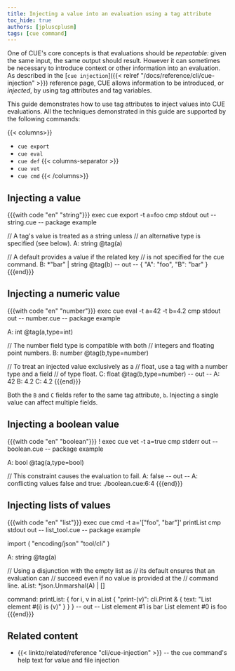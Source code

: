 ```yaml
---
title: Injecting a value into an evaluation using a tag attribute
toc_hide: true
authors: [jpluscplusm]
tags: [cue command]
---
```


One of CUE's core concepts is that evaluations should be *repeatable:* given
the same input, the same output should result.
However it can sometimes be necessary to introduce context or other information
into an evaluation. As described in the
[`cue injection`]({{< relref "/docs/reference/cli/cue-injection" >}})
reference page, CUE allows information to be introduced, or *injected*, by
using tag attributes and tag variables.

This guide demonstrates how to use tag attributes to inject values into CUE
evaluations.
All the techniques demonstrated in this guide are supported by the following
commands:

{{< columns>}}
- `cue export`
- `cue eval`
- `cue def`
{{< columns-separator >}}
- `cue vet`
- `cue cmd`
{{< /columns>}}

## Injecting a value

{{{with code "en" "string"}}}
exec cue export -t a=foo
cmp stdout out
-- string.cue --
package example

// A tag's value is treated as a string unless
// an alternative type is specified (see below).
A: string @tag(a)

// A default provides a value if the related key
// is not specified for the cue command.
B: *"bar" | string @tag(b)
-- out --
{
    "A": "foo",
    "B": "bar"
}
{{{end}}}

## Injecting a numeric value

{{{with code "en" "number"}}}
exec cue eval -t a=42 -t b=4.2
cmp stdout out
-- number.cue --
package example

A: int @tag(a,type=int)

// The number field type is compatible with both
// integers and floating point numbers.
B: number @tag(b,type=number)

// To treat an injected value exclusively as a
// float, use a tag with a number type and a field
// of type float.
C: float @tag(b,type=number)
-- out --
A: 42
B: 4.2
C: 4.2
{{{end}}}

Both the `B` and `C` fields refer to the same tag attribute, `b`.
Injecting a single value can affect multiple fields.

## Injecting a boolean value

{{{with code "en" "boolean"}}}
! exec cue vet -t a=true
cmp stderr out
-- boolean.cue --
package example

A: bool @tag(a,type=bool)

// This constraint causes the evaluation to fail.
A: false
-- out --
A: conflicting values false and true:
    ./boolean.cue:6:4
{{{end}}}

## Injecting lists of values

{{{with code "en" "list"}}}
exec cue cmd -t a='["foo", "bar"]' printList
cmp stdout out
-- list_tool.cue --
package example

import (
	"encoding/json"
	"tool/cli"
)

A: string @tag(a)

// Using a disjunction with the empty list as
// its default ensures that an evaluation can
// succeed even if no value is provided at the
// command line.
aList: *json.Unmarshal(A) | []

command: printList: {
	for i, v in aList {
		"print-\(v)": cli.Print & {
			text: "List element #\(i) is \(v)"
		}
	}
}
-- out --
List element #1 is bar
List element #0 is foo
{{{end}}}

<!-- TODO: link to https://review.gerrithub.io/c/cue-lang/cuelang.org/+/1196270 when it's merged
Shorthand tag attributes can also be used as build attributes. Build attributes
affect which CUE files are included in an evaluation. Read TODO for more information.
-->

## Related content

- {{< linkto/related/reference "cli/cue-injection" >}} -- the `cue` command's help
  text for value and file injection
<!-- TODO: link to similar howto guide about -T system variables -->
<!-- TODO: link to guide about build attributes -->
